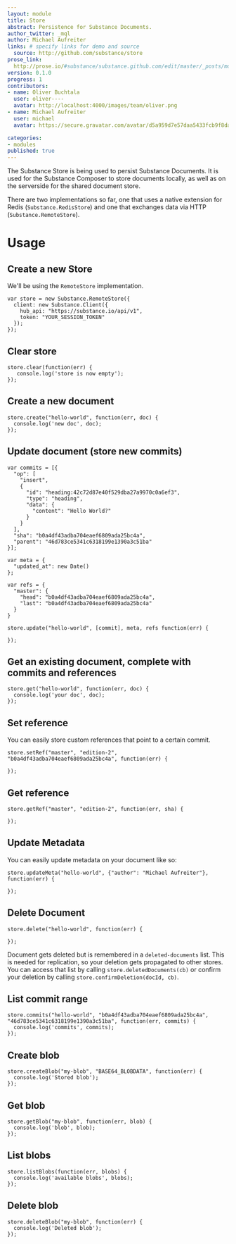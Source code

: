 ```yaml
---
layout: module
title: Store
abstract: Persistence for Substance Documents.
author_twitter: _mql
author: Michael Aufreiter
links: # specify links for demo and source
  source: http://github.com/substance/store
prose_link:
  http://prose.io/#substance/substance.github.com/edit/master/_posts/modules/0100-01-05-store.md
version: 0.1.0
progress: 1
contributors:
- name: Oliver Buchtala
  user: oliver----
  avatar: http://localhost:4000/images/team/oliver.png
- name: Michael Aufreiter
  user: michael
  avatar: https://secure.gravatar.com/avatar/d5a959d7e57daa5433fcb9f8da40be4b?d=https://a248.e.akamai.net/assets.github.com%2Fimages%2Fgravatars%2Fgravatar-140.png

categories:
- modules
published: true
---
```


The Substance Store is being used to persist Substance Documents. It is used for the Substance Composer to store documents locally, as well as on the serverside for the shared document store.

There are two implementations so far, one that uses a native extension for Redis (`Substance.RedisStore`) and one that exchanges data via HTTP (`Substance.RemoteStore`).

# Usage

## Create a new Store

We'll be using the `RemoteStore` implementation.

    var store = new Substance.RemoteStore({
      client: new Substance.Client({
        hub_api: "https://substance.io/api/v1",
        token: "YOUR_SESSION_TOKEN"
      });
    });


## Clear store

    store.clear(function(err) {
       console.log('store is now empty');
    });

## Create a new document

    store.create("hello-world", function(err, doc) {
      console.log('new doc', doc);
    });

## Update document (store new commits)

    var commits = [{
      "op": [
        "insert",
        {
          "id": "heading:42c72d87e40f529dba27a9970c0a6ef3",
          "type": "heading",
          "data": {
            "content": "Hello World?"
          }
        }
      ],
      "sha": "b0a4df43adba704eaef6809ada25bc4a",
      "parent": "46d783ce5341c6318199e1390a3c51ba"
    }];
    
    var meta = {
      "updated_at": new Date()
    };
    
    var refs = {
      "master": {
        "head": "b0a4df43adba704eaef6809ada25bc4a",
        "last": "b0a4df43adba704eaef6809ada25bc4a"
      }
    }

    store.update("hello-world", [commit], meta, refs function(err) {

    });


## Get an existing document, complete with commits and references

    store.get("hello-world", function(err, doc) {
      console.log('your doc', doc);
    });


## Set reference

You can easily store custom references that point to a certain commit.

    store.setRef("master", "edition-2", "b0a4df43adba704eaef6809ada25bc4a", function(err) {
      
    });


## Get reference

    store.getRef("master", "edition-2", function(err, sha) {
      
    });

## Update Metadata

You can easily update metadata on your document like so:

    store.updateMeta("hello-world", {"author": "Michael Aufreiter"}, function(err) {

    });


## Delete Document

    store.delete("hello-world", function(err) {

    });

Document gets deleted but is remembered in a `deleted-documents` list. This is needed for replication, so your deletion gets propagated to other stores. You can access that list by calling `store.deletedDocuments(cb)` or confirm your deletion by calling `store.confirmDeletion(docId, cb)`.
    
    
## List commit range

    store.commits("hello-world", "b0a4df43adba704eaef6809ada25bc4a", "46d783ce5341c6318199e1390a3c51ba", function(err, commits) {
      console.log('commits', commits);
    });
    
    
## Create blob

    store.createBlob("my-blob", "BASE64_BLOBDATA", function(err) {
      console.log('Stored blob');
    });
    

## Get blob

    store.getBlob("my-blob", function(err, blob) {
      console.log('blob', blob);
    });
    
## List blobs

    store.listBlobs(function(err, blobs) {
      console.log('available blobs', blobs);
    });
    
## Delete blob

    store.deleteBlob("my-blob", function(err) {
      console.log('Deleted blob');
    });
